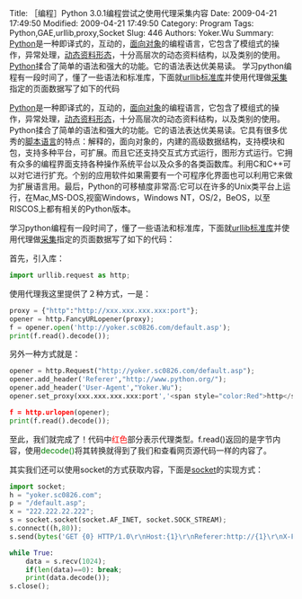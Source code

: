 ﻿Title: ［编程］Python 3.0.1编程尝试之使用代理采集内容
Date: 2009-04-21 17:49:50
Modified: 2009-04-21 17:49:50
Category: Program
Tags: Python,GAE,urllib,proxy,Socket
Slug: 446
Authors: Yoker.Wu
Summary: 
    [Python](http://www.python.org/)是一种即译式的，互动的，[面向对象](http://www.google.com/search?hl=zh-CN&q=%E9%9D%A2%E5%90%91%E5%AF%B9%E8%B1%A1&client=pub-9809305251274649)的编程语言，它包含了模组式的操作，异常处理，[动态资料形态](http://www.google.com/search?hl=zh-CN&q=%E5%8A%A8%E6%80%81%E8%B5%84%E6%96%99%E5%BD%A2%E6%80%81&client=pub-9809305251274649)，十分高层次的动态资料结构，以及类别的使用。[Python](http://www.google.com/search?hl=zh-CN&q=Python&client=pub-9809305251274649)揉合了简单的语法和强大的功能。它的语法表达优美易读。
    学习python编程有一段时间了，懂了一些语法和标准库，下面就[urllib标准库](http://www.google.com/search?hl=zh-CN&q=urllib%20%E6%A0%87%E5%87%86%E5%BA%93&client=pub-9809305251274649)并使用代理做[采集](http://www.google.com/search?hl=zh-CN&q=%E9%87%87%E9%9B%86&client=pub-9809305251274649)指定的页面数据写了如下的代码


[Python](http://www.python.org/)是一种即译式的，互动的，[面向对象](http://www.google.com/search?hl=zh-CN&q=%E9%9D%A2%E5%90%91%E5%AF%B9%E8%B1%A1&client=pub-9809305251274649)的编程语言，它包含了模组式的操作，异常处理，[动态资料形态](http://www.google.com/search?hl=zh-CN&q=%E5%8A%A8%E6%80%81%E8%B5%84%E6%96%99%E5%BD%A2%E6%80%81&client=pub-9809305251274649)，十分高层次的动态资料结构，以及类别的使用。Python揉合了简单的语法和强大的功能。它的语法表达优美易读。它具有很多优秀的[脚本语言](http://www.google.com/search?hl=zh-CN&q=%E8%84%9A%E6%9C%AC%E8%AF%AD%E8%A8%80&client=pub-9809305251274649)的特点：解释的，面向对象的，内建的高级数据结构，支持模块和包，支持多种平台，可扩展。而且它还支持交互式方式运行，图形方式运行。它拥有众多的编程界面支持各种操作系统平台以及众多的各类函数库。利用C和C++可以对它进行扩充。个别的应用软件如果需要有一个可程序化界面也可以利用它来做为扩展语言用。最后，Python的可移植度非常高:它可以在许多的Unix类平台上运行，在Mac,MS-DOS,视窗Windows，Windows NT，OS/2，BeOS，以至RISCOS上都有相关的Python版本。

学习python编程有一段时间了，懂了一些语法和标准库，下面就[urllib标准库](http://www.google.com/search?hl=zh-CN&q=urllib%20%E6%A0%87%E5%87%86%E5%BA%93&client=pub-9809305251274649)并使用代理做[采集](http://www.google.com/search?hl=zh-CN&q=%E9%87%87%E9%9B%86&client=pub-9809305251274649)指定的页面数据写了如下的代码：

首先，引入库：

```python
import urllib.request as http;
```

使用代理我这里提供了２种方式，一是：

```python
proxy = {"http":"http://xxx.xxx.xxx.xxx:port"};
opener = http.FancyURLopener(proxy);
f = opener.open('http://yoker.sc0826.com/default.asp');
print(f.read().decode());
```

另外一种方式就是：

```python
opener = http.Request("http://yoker.sc0826.com/default.asp");
opener.add_header('Referer',"http://www.python.org/");
opener.add_header('User-Agent',"Yoker.Wu");
opener.set_proxy(xxx.xxx.xxx.xxx:port','<span style="color:Red">http</span>');

f = http.urlopen(opener);
print(f.read().decode());
```

至此，我们就完成了！代码中<span style="color:Red">红色</span>部分表示代理类型。f.read()返回的是字节内容，使用<span style="color:Green">decode()</span>将其转换就得到了我们和查看网页源代码一样的内容了。

其实我们还可以使用socket的方式获取内容，下面是[socket](http://www.google.com/search?hl=zh-CN&q=python%20socket&client=pub-9809305251274649)的实现方式：

```python
import socket;
h = "yoker.sc0826.com";
p = "/default.asp";
x = "222.222.22.222";
s = socket.socket(socket.AF_INET, socket.SOCK_STREAM);
s.connect((h,80));
s.send(bytes('GET {0} HTTP/1.0\r\nHost:{1}\r\nReferer:http://{1}\r\nX-Forward-For:{2}\r\n\r\n'.format(p,h,x),'utf-8'));

while True:
	data = s.recv(1024);
	if(len(data)==0): break;
	print(data.decode());
s.close();
```
